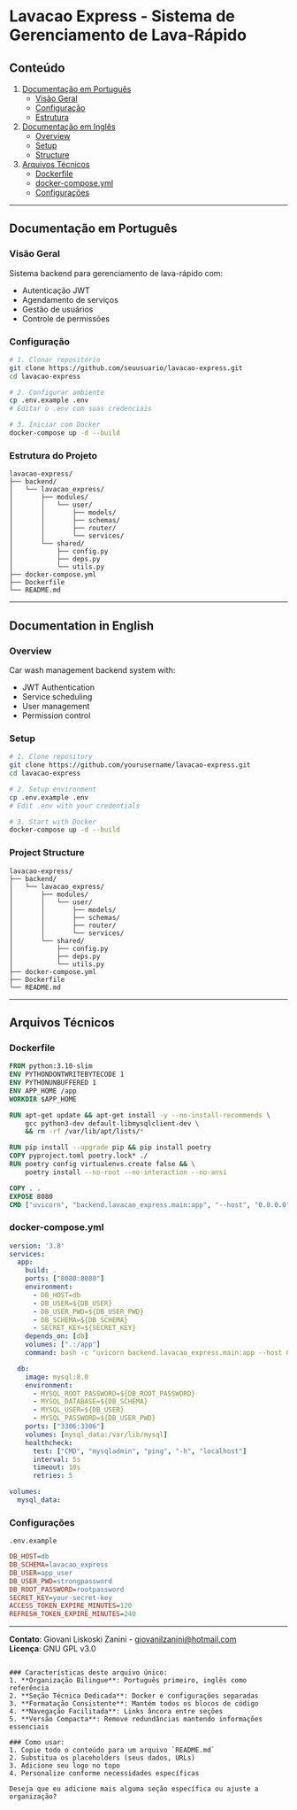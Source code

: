 
# Lavacao Express - Sistema de Gerenciamento de Lava-Rápido

## Conteúdo
1. [Documentação em Português](#documentação-em-português)
   - [Visão Geral](#visão-geral)
   - [Configuração](#configuração)
   - [Estrutura](#estrutura)
2. [Documentação em Inglês](#documentation-in-english)
   - [Overview](#overview)
   - [Setup](#setup)
   - [Structure](#structure)
3. [Arquivos Técnicos](#arquivos-técnicos)
   - [Dockerfile](#dockerfile)
   - [docker-compose.yml](#docker-composeyml)
   - [Configurações](#configurações)

---

## Documentação em Português

### Visão Geral
Sistema backend para gerenciamento de lava-rápido com:
- Autenticação JWT
- Agendamento de serviços
- Gestão de usuários
- Controle de permissões

### Configuração
```bash
# 1. Clonar repositório
git clone https://github.com/seuusuario/lavacao-express.git
cd lavacao-express

# 2. Configurar ambiente
cp .env.example .env
# Editar o .env com suas credenciais

# 3. Iniciar com Docker
docker-compose up -d --build
```

### Estrutura do Projeto
```
lavacao-express/
├── backend/
│   └── lavacao_express/
│       ├── modules/
│       │   └── user/
│       │       ├── models/
│       │       ├── schemas/
│       │       ├── router/
│       │       └── services/
│       └── shared/
│           ├── config.py
│           ├── deps.py
│           └── utils.py
├── docker-compose.yml
├── Dockerfile
└── README.md
```

---

## Documentation in English

### Overview
Car wash management backend system with:
- JWT Authentication
- Service scheduling
- User management
- Permission control

### Setup
```bash
# 1. Clone repository
git clone https://github.com/yourusername/lavacao-express.git
cd lavacao-express

# 2. Setup environment
cp .env.example .env
# Edit .env with your credentials

# 3. Start with Docker
docker-compose up -d --build
```

### Project Structure
```
lavacao-express/
├── backend/
│   └── lavacao_express/
│       ├── modules/
│       │   └── user/
│       │       ├── models/
│       │       ├── schemas/
│       │       ├── router/
│       │       └── services/
│       └── shared/
│           ├── config.py
│           ├── deps.py
│           └── utils.py
├── docker-compose.yml
├── Dockerfile
└── README.md
```

---

## Arquivos Técnicos

### Dockerfile
```dockerfile
FROM python:3.10-slim
ENV PYTHONDONTWRITEBYTECODE 1
ENV PYTHONUNBUFFERED 1
ENV APP_HOME /app
WORKDIR $APP_HOME

RUN apt-get update && apt-get install -y --no-install-recommends \
    gcc python3-dev default-libmysqlclient-dev \
    && rm -rf /var/lib/apt/lists/*

RUN pip install --upgrade pip && pip install poetry
COPY pyproject.toml poetry.lock* ./
RUN poetry config virtualenvs.create false && \
    poetry install --no-root --no-interaction --no-ansi

COPY . .
EXPOSE 8080
CMD ["uvicorn", "backend.lavacao_express.main:app", "--host", "0.0.0.0", "--port", "8080"]
```

### docker-compose.yml
```yaml
version: '3.8'
services:
  app:
    build: .
    ports: ["8080:8080"]
    environment:
      - DB_HOST=db
      - DB_USER=${DB_USER}
      - DB_USER_PWD=${DB_USER_PWD}
      - DB_SCHEMA=${DB_SCHEMA}
      - SECRET_KEY=${SECRET_KEY}
    depends_on: [db]
    volumes: [".:/app"]
    command: bash -c "uvicorn backend.lavacao_express.main:app --host 0.0.0.0 --port 8080 --reload"

  db:
    image: mysql:8.0
    environment:
      - MYSQL_ROOT_PASSWORD=${DB_ROOT_PASSWORD}
      - MYSQL_DATABASE=${DB_SCHEMA}
      - MYSQL_USER=${DB_USER}
      - MYSQL_PASSWORD=${DB_USER_PWD}
    ports: ["3306:3306"]
    volumes: [mysql_data:/var/lib/mysql]
    healthcheck:
      test: ["CMD", "mysqladmin", "ping", "-h", "localhost"]
      interval: 5s
      timeout: 10s
      retries: 5

volumes:
  mysql_data:
```

### Configurações
`.env.example`
```ini
DB_HOST=db
DB_SCHEMA=lavacao_express
DB_USER=app_user
DB_USER_PWD=strongpassword
DB_ROOT_PASSWORD=rootpassword
SECRET_KEY=your-secret-key
ACCESS_TOKEN_EXPIRE_MINUTES=120
REFRESH_TOKEN_EXPIRE_MINUTES=240
```

---

**Contato**: Giovani Liskoski Zanini - [giovanilzanini@hotmail.com](mailto:giovanilzanini@hotmail.com)  
**Licença**: GNU GPL v3.0
```

### Características deste arquivo único:
1. **Organização Bilingue**: Português primeiro, inglês como referência
2. **Seção Técnica Dedicada**: Docker e configurações separadas
3. **Formatação Consistente**: Mantém todos os blocos de código
4. **Navegação Facilitada**: Links âncora entre seções
5. **Versão Compacta**: Remove redundâncias mantendo informações essenciais

### Como usar:
1. Copie todo o conteúdo para um arquivo `README.md`
2. Substitua os placeholders (seus dados, URLs)
3. Adicione seu logo no topo
4. Personalize conforme necessidades específicas

Deseja que eu adicione mais alguma seção específica ou ajuste a organização?